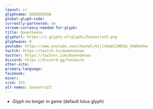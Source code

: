 ```yaml
---
layout: cc
glyphname: QUEENSEENA
global-glyph-code: 
currently-partnered: no
stream-currency-needed-for-glyph: 
title: QueenSeena
glyphurl: https://i.glyphs.wf/glyphs/Senastra23.png
glyphwave: 9
youtube: https://www.youtube.com/channel/UCjlnkwUiI9B58i_KAWVm3kw
twitch: https://twitch.tv/queensenaa
twitter: https://twitter.com/QueenSenaa
discord: https://discord.gg/foxskulk
other-site: 
primary-language: 
facebook: 
mixer: 
ccid: 151
alt-names: Senastra23
---
```

* Glyph no longer in game (default lotus glyph)
